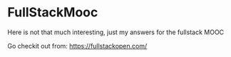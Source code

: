 # FullStackMooc

Here is not that much interesting, just my answers for the fullstack MOOC 

Go checkit out from: https://fullstackopen.com/